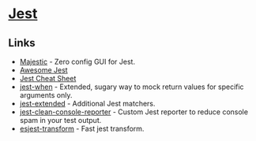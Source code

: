 # [Jest](https://jestjs.io)

## Links

- [Majestic](https://github.com/Raathigesh/majestic) - Zero config GUI for Jest.
- [Awesome Jest](https://github.com/jest-community/awesome-jest)
- [Jest Cheat Sheet](https://github.com/sapegin/jest-cheat-sheet)
- [jest-when](https://github.com/timkindberg/jest-when) - Extended, sugary way to mock return values for specific arguments only.
- [jest-extended](https://github.com/jest-community/jest-extended) - Additional Jest matchers.
- [jest-clean-console-reporter](https://github.com/jevakallio/jest-clean-console-reporter) - Custom Jest reporter to reduce console spam in your test output.
- [esjest-transform](https://github.com/threepointone/esjest-transform) - Fast jest transform.
